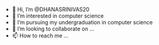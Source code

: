 - 👋 Hi, I’m @DHANASRINIVAS20
- 👀 I’m interested in computer science
- 🌱 I’m  pursuing my undergraduation in computer science
- 💞️ I’m looking to collaborate on ...
- 📫 How to reach me ...

<!---
DHANASRINIVAS20/DHANASRINIVAS20 is a ✨ special ✨ repository because its `README.md` (this file) appears on your GitHub profile.
You can click the Preview link to take a look at your changes.
--->

